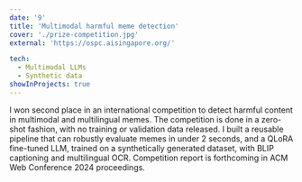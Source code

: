 ```yaml
---
date: '9'
title: 'Multimodal harmful meme detection'
cover: './prize-competition.jpg'
external: 'https://ospc.aisingapore.org/'

tech:
  - Multimodal LLMs
  - Synthetic data
showInProjects: true
---
```


I won second place in an international competition to detect harmful content in multimodal and multilingual memes. The competition is done in a zero-shot fashion, with no training or validation data released. I built a reusable pipeline that can robustly evaluate memes in under 2 seconds, and a QLoRA fine-tuned LLM, trained on a synthetically generated dataset, with BLIP captioning and multilingual OCR. Competition report is forthcoming in ACM Web Conference 2024 proceedings.
